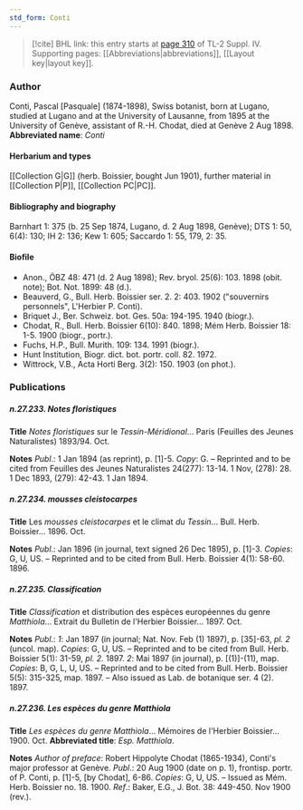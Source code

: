 ```yaml
---
std_form: Conti
---
```


> [!cite] BHL link: this entry starts at [page 310](https://www.biodiversitylibrary.org/page/33265987) of TL-2 Suppl. IV.
> Supporting pages: [[Abbreviations|abbreviations]], [[Layout key|layout key]].

### Author

Conti, Pascal \[Pasquale\] (1874-1898), Swiss botanist, born at Lugano, studied at Lugano and at the University of Lausanne, from 1895 at the University of Genève, assistant of R.-H. Chodat, died at Genève 2 Aug 1898. 
**Abbreviated name**: *Conti*

#### Herbarium and types

[[Collection G|G]] (herb. Boissier, bought Jun 1901), further material in [[Collection P|P]], [[Collection PC|PC]].

#### Bibliography and biography

Barnhart 1: 375 (b. 25 Sep 1874, Lugano, d. 2 Aug 1898, Genève); DTS 1: 50, 6(4): 130; IH 2: 136; Kew 1: 605; Saccardo 1: 55, 179, 2: 35.

#### Biofile

- Anon., ÖBZ 48: 471 (d. 2 Aug 1898); Rev. bryol. 25(6): 103. 1898 (obit. note); Bot. Not. 1899: 48 (d.).
- Beauverd, G., Bull. Herb. Boissier ser. 2. 2: 403. 1902 ("souvernirs personnels", L'Herbier P. Conti).
- Briquet J., Ber. Schweiz. bot. Ges. 50a: 194-195. 1940 (biogr.).
- Chodat, R., Bull. Herb. Boissier 6(10): 840. 1898; Mém Herb. Boissier 18: 1-5. 1900 (biogr., portr.).
- Fuchs, H.P., Bull. Murith. 109: 134. 1991 (biogr.).
- Hunt Institution, Biogr. dict. bot. portr. coll. 82. 1972.
- Wittrock, V.B., Acta Horti Berg. 3(2): 150. 1903 (on phot.).

### Publications

##### n.27.233. Notes floristiques

**Title**
*Notes floristiques* sur le *Tessin-Méridional*... Paris (Feuilles des Jeunes Naturalistes) 1893/94. Oct.

**Notes**
*Publ*.: 1 Jan 1894 (as reprint), p. \[1\]-5. *Copy*: G. – Reprinted and to be cited from Feuilles des Jeunes Naturalistes 24(277): 13-14. 1 Nov, (278): 28. 1 Dec 1893, (279): 42-43. 1 Jan 1894.

##### n.27.234. mousses cleistocarpes

**Title**
Les *mousses cleistocarpes* et le climat *du Tessin*... Bull. Herb. Boissier... 1896. Oct.

**Notes**
*Publ*.: Jan 1896 (in journal, text signed 26 Dec 1895), p. \[1\]-3. *Copies*: G, U, US. – Reprinted and to be cited from Bull. Herb. Boissier 4(1): 58-60. 1896.

##### n.27.235. Classification

**Title**
*Classification* et distribution des espèces européennes du genre *Matthiola*... Extrait du Bulletin de l'Herbier Boissier... 1897. Oct.

**Notes**
*Publ*.: *1*: Jan 1897 (in journal; Nat. Nov. Feb (1) 1897), p. \[35\]-63, *pl. 2* (uncol. map). *Copies*: G, U, US. – Reprinted and to be cited from Bull. Herb. Boissier 5(1): 31-59, *pl. 2.* 1897.
*2*: Mai 1897 (in journal), p. \[(1)\]-(11), map. *Copies*: B, G, L, U, US. – Reprinted and to be cited from Bull. Herb. Boissier 5(5): 315-325, map. 1897. – Also issued as Lab. de botanique ser. 4 (2). 1897.

##### n.27.236. Les espèces du genre Matthiola

**Title**
*Les espèces du genre Matthiola*... Mémoires de l'Herbier Boissier... 1900. Oct.
**Abbreviated title**: *Esp. Matthiola*.

**Notes**
*Author of preface*: Robert Hippolyte Chodat (1865-1934), Conti's major professor at Genève.
*Publ*.: 20 Aug 1900 (date on p. 1), frontisp. portr. of P. Conti, p. \[1\]-5, \[by Chodat\], 6-86.
*Copies*: G, U, US. – Issued as Mém. Herb. Boissier no. 18. 1900.
*Ref*.: Baker, E.G., J. Bot. 38: 449-450. Nov 1900 (rev.).

